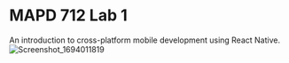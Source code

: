 # MAPD 712 Lab 1
 An introduction to  cross-platform mobile development using React Native.
![Screenshot_1694011819](https://github.com/MuindoGituku/MAPD-712-Lab1/assets/66807339/2a4b8420-99c8-47c2-aa84-4d4d276590ff)
